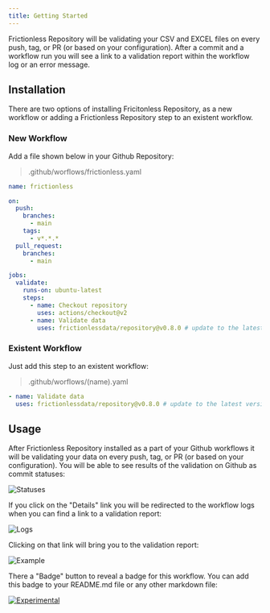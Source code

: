 ```yaml
---
title: Getting Started
---
```


Frictionless Repository will be validating your CSV and EXCEL files on every push, tag, or PR (or based on your configuration). After a commit and a workflow run you will see a link to a validation report within the workflow log or an error message.

## Installation

There are two options of installing Fricitonless Repository, as a new workflow or adding a Frictionless Repository step to an existent workflow.

### New Workflow

Add a file shown below in your Github Repository:

> .github/worflows/frictionless.yaml

```yaml
name: frictionless

on:
  push:
    branches:
      - main
    tags:
      - v*.*.*
  pull_request:
    branches:
      - main

jobs:
  validate:
    runs-on: ubuntu-latest
    steps:
      - name: Checkout repository
        uses: actions/checkout@v2
      - name: Validate data
        uses: frictionlessdata/repository@v0.8.0 # update to the latest version
```

### Existent Workflow

Just add this step to an existent workflow:

> .github/worflows/(name).yaml

```yaml
- name: Validate data
  uses: frictionlessdata/repository@v0.8.0 # update to the latest version
```

## Usage

After Frictionless Repository installed as a part of your Github workflows it will be validating your data on every push, tag, or PR (or based on your configuration). You will be able to see results of the validation on Github as commit statuses:

![Statuses](/img/statuses.png)

If you click on the "Details" link you will be redirected to the workflow logs when you can find a link to a validation report:

![Logs](/img/logs.png)

Clicking on that link will bring you to the validation report:

![Example](/img/example.png)

There a "Badge" button to reveal a badge for this workflow. You can add this badge to your README.md file or any other markdown file:

[![Experimental](https://github.com/frictionlessdata/repository-demo/actions/workflows/experimental.yaml/badge.svg)](https://repository.frictionlessdata.io/report?user=frictionlessdata&repo=repository-demo&flow=experimental)
